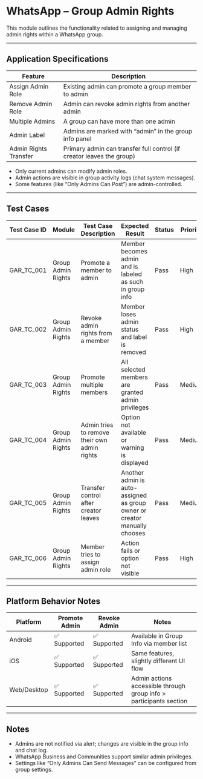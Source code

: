 # WhatsApp – Group Admin Rights

This module outlines the functionality related to assigning and managing admin rights within a WhatsApp group.

---

## Application Specifications

| Feature                     | Description                                                                 |
|----------------------------|-----------------------------------------------------------------------------|
| Assign Admin Role           | Existing admin can promote a group member to admin                          |
| Remove Admin Role           | Admin can revoke admin rights from another admin                           |
| Multiple Admins             | A group can have more than one admin                                        |
| Admin Label                 | Admins are marked with “admin” in the group info panel                      |
| Admin Rights Transfer       | Primary admin can transfer full control (if creator leaves the group)       |

- Only current admins can modify admin roles.
- Admin actions are visible in group activity logs (chat system messages).
- Some features (like “Only Admins Can Post”) are admin-controlled.

---

## Test Cases

| Test Case ID     | Module             | Test Case Description                                                       | Expected Result                                                                 | Status | Priority | Notes                    |
|------------------|--------------------|------------------------------------------------------------------------------|----------------------------------------------------------------------------------|--------|----------|--------------------------|
| GAR_TC_001        | Group Admin Rights | Promote a member to admin                                                   | Member becomes admin and is labeled as such in group info                        | Pass   | High     |                          |
| GAR_TC_002        | Group Admin Rights | Revoke admin rights from a member                                           | Member loses admin status and label is removed                                  | Pass   | High     |                          |
| GAR_TC_003        | Group Admin Rights | Promote multiple members                                                    | All selected members are granted admin privileges                                | Pass   | Medium   |                          |
| GAR_TC_004        | Group Admin Rights | Admin tries to remove their own admin rights                                | Option not available or warning is displayed                                     | Pass   | Medium   | Depends on implementation|
| GAR_TC_005        | Group Admin Rights | Transfer control after creator leaves                                       | Another admin is auto-assigned as group owner or creator manually chooses        | Pass   | Medium   |                          |
| GAR_TC_006        | Group Admin Rights | Member tries to assign admin role                                           | Action fails or option not visible                                               | Pass   | High     |                          |

---

## Platform Behavior Notes

| Platform       | Promote Admin | Revoke Admin | Notes                                                              |
|----------------|----------------|----------------|--------------------------------------------------------------------|
| Android        | ✅ Supported   | ✅ Supported | Available in Group Info via member list                            |
| iOS            | ✅ Supported   | ✅ Supported | Same features, slightly different UI flow                          |
| Web/Desktop    | ✅ Supported   | ✅ Supported | Admin actions accessible through group info > participants section |

---

## Notes

- Admins are not notified via alert; changes are visible in the group info and chat log.
- WhatsApp Business and Communities support similar admin privileges.
- Settings like “Only Admins Can Send Messages” can be configured from group settings.
